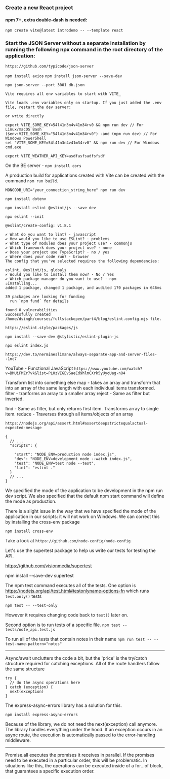 ### Create a new React project
#### npm 7+, extra double-dash is needed:

`npm create vite@latest introdemo -- --template react`

### Start the JSON Server without a separate installation by running the following npx command in the root directory of the application:

`https://github.com/typicode/json-server`

`npm install axios`
`npm install json-server --save-dev`

`npx json-server --port 3001 db.json`


```
Vite requires all env variables to start with VITE_

Vite loads .env variables only on startup. If you just added the .env file, restart the dev server:

or write directly

export VITE_SOME_KEY=54l41n3n4v41m34rv0 && npm run dev // For Linux/macOS Bash
($env:VITE_SOME_KEY="54l41n3n4v41m34rv0") -and (npm run dev) // For Windows PowerShell
set "VITE_SOME_KEY=54l41n3n4v41m34rv0" && npm run dev // For Windows cmd.exe

export VITE_WEATHER_API_KEY=asdfasfsadfsfsdf
```

On the BE server - `npm install cors`


A production build for applications created with Vite can be created with the command `npm run build`.


`MONGODB_URI="your_connection_string_here" npm run dev`

`npm install dotenv`

`npm install eslint @eslint/js --save-dev`

`npx eslint --init`

```
@eslint/create-config: v1.8.1

✔ What do you want to lint? · javascript
✔ How would you like to use ESLint? · problems
✔ What type of modules does your project use? · commonjs
✔ Which framework does your project use? · none
✔ Does your project use TypeScript? · no / yes
✔ Where does your code run? · browser
The config that you've selected requires the following dependencies:

eslint, @eslint/js, globals
✔ Would you like to install them now? · No / Yes
✔ Which package manager do you want to use? · npm
☕️Installing...
added 1 package, changed 1 package, and audited 170 packages in 646ms

39 packages are looking for funding
  run `npm fund` for details

found 0 vulnerabilities
Successfully created /home/dsingh/courses/fullstackopen/part4/blog/eslint.config.mjs file.
```

`https://eslint.style/packages/js`

`npm install --save-dev @stylistic/eslint-plugin-js`

`npx eslint index.js`

`https://dev.to/nermineslimane/always-separate-app-and-server-files--1nc7`

YouTube - Functional JavaScript
`https://www.youtube.com/watch?v=BMUiFMZr7vk&list=PL0zVEGEvSaeEd9hlmCXrk5yUyqUag-n84`

Transform list into something else
map - takes an array and transform that into an array of the same length with each individual items transformed.
filter -  tranforms an array to a smaller array
reject - Same as filter but inverted.

find -  Same as filter, but only returns first item. Transforms array to single item.
reduce - Traverses through all items/objects of an array 

`https://nodejs.org/api/assert.html#assertdeepstrictequalactual-expected-message`


```
{
  // ...
  "scripts": {

    "start": "NODE_ENV=production node index.js",
    "dev": "NODE_ENV=development node --watch index.js",
    "test": "NODE_ENV=test node --test",
    "lint": "eslint ."
  }
  // ...
}
```
We specified the mode of the application to be development in the npm run dev script. We also specified that the default npm start command will define the mode as production.

There is a slight issue in the way that we have specified the mode of the application in our scripts: it will not work on Windows. We can correct this by installing the cross-env package

`npm install cross-env`

Take a look at `https://github.com/node-config/node-config`

Let's use the supertest package to help us write our tests for testing the API.

https://github.com/visionmedia/supertest

npm install --save-dev supertest

The npm test command executes all of the tests. 
One option is https://nodejs.org/api/test.html#testonlyname-options-fn which runs `test.only()` tests

`npm test -- --test-only`

However it requires changing code back to `test()` later on.

Second option is to run tests of a specific file. `npm test -- tests/note_api.test.js`

To run all of the tests that contain notes in their name `npm run test -- --test-name-pattern="notes"`

-----------------------------------------------------

Async/await unclutters the code a bit, but the 'price' is the try/catch structure required for catching exceptions. All of the route handlers follow the same structure
```
try {
  // do the async operations here
} catch (exception) {
  next(exception)
}
```

The express-async-errors library has a solution for this.

`npm install express-async-errors`

Because of the library, we do not need the next(exception) call anymore. The library handles everything under the hood. If an exception occurs in an async route, the execution is automatically passed to the error-handling middleware.

---------------------------------------------------

Promise.all executes the promises it receives in parallel. If the promises need to be executed in a particular order, this will be problematic. In situations like this, the operations can be executed inside of a for...of block, that guarantees a specific execution order.